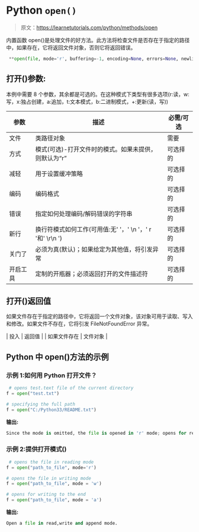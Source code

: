 # Python `open()`

> 原文：<https://learnetutorials.com/python/methods/open>

内置函数 open()是处理文件的好方法。此方法将检查文件是否存在于指定的路径中，如果存在，它将返回文件对象，否则它将返回错误。

```py
 **open(file, mode='r', buffering=-1, encoding=None, errors=None, newline=None, closefd=True, opener=None)** #where file specifies the path 

```

## 打开()参数:

本例中需要 8 个参数，其余都是可选的。在这种模式下类型有很多选项(r:读，w:写，x:独占创建，a:追加，t:文本模式，b:二进制模式，+:更新(读，写))

| 参数 | 描述 | 必需/可选 |
| --- | --- | --- |
| 文件 | 类路径对象 | 需要 |
| 方式 | 模式(可选)-打开文件时的模式。如果未提供，则默认为“r” | 可选择的 |
| 减轻 | 用于设置缓冲策略 | 可选择的 |
| 编码 | 编码格式 | 可选择的 |
| 错误 | 指定如何处理编码/解码错误的字符串 | 可选择的 |
| 新行 | 换行符模式如何工作(可用值:无' '，' \n '，' r '和' \r\n ') | 可选择的 |
| 关门了 | 必须为真(默认)；如果给定为其他值，将引发异常 | 可选择的 |
| 开启工具 | 定制的开瓶器；必须返回打开的文件描述符 | 可选择的 |

## 打开()返回值

如果文件存在于指定的路径中，它将返回一个文件对象，该对象可用于读取、写入和修改。如果文件不存在，它将引发 FileNotFoundError 异常。

| 投入 | 返回值 |
| 如果文件存在 | 文件对象 |

## Python 中 open()方法的示例

### 示例 1:如何用 Python 打开文件？

```py
 # opens test.text file of the current directory
f = open("test.txt")

# specifying the full path
f = open("C:/Python33/README.txt") 

```

**输出:**

```py
Since the mode is omitted, the file is opened in 'r' mode; opens for reading.
```

### 示例 2:提供打开模式()

```py
 # opens the file in reading mode
f = open("path_to_file", mode='r')

# opens the file in writing mode 
f = open("path_to_file", mode = 'w')

# opens for writing to the end 
f = open("path_to_file", mode = 'a') 

```

**输出:**

```py
Open a file in read,write and append mode. 
```